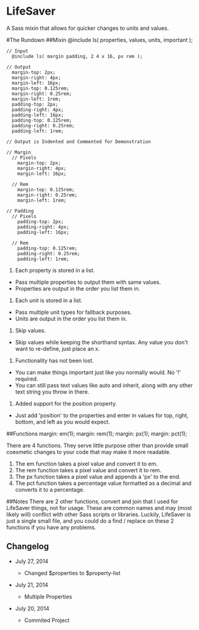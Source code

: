 LifeSaver
=========

A Sass mixin that allows for quicker changes to units and values.


#The Rundown
##Mixin
    @include ls( properties, values, units, important );

    // Input
      @include ls( margin padding, 2 4 x 16, px rem );

    // Output
      margin-top: 2px;
      margin-right: 4px;
      margin-left: 16px;
      margin-top: 0.125rem;
      margin-right: 0.25rem;
      margin-left: 1rem;
      padding-top: 2px;
      padding-right: 4px;
      padding-left: 16px;
      padding-top: 0.125rem;
      padding-right: 0.25rem;
      padding-left: 1rem;

    // Output is Indented and Commented for Demonstration

    // Margin
      // Pixels
        margin-top: 2px;
        margin-right: 4px;
        margin-left: 16px;

      // Rem
        margin-top: 0.125rem;
        margin-right: 0.25rem;
        margin-left: 1rem;

    // Padding
      // Pixels
        padding-top: 2px;
        padding-right: 4px;
        padding-left: 16px;

      // Rem
        padding-top: 0.125rem;
        padding-right: 0.25rem;
        padding-left: 1rem;

1. Each property is stored in a list.
  + Pass multiple properties to output them with same values.
  + Properties are output in the order you list them in.

1. Each unit is stored in a list.
  + Pass multiple unit types for fallback purposes.
  + Units are output in the order you list them in.

1. Skip values.
  + Skip values while keeping the shorthand syntax. Any value you don't want to re-define, just place an x.

1. Functionality has not been lost.
  + You can make things important just like you normally would. No '!' required.
  + You can still pass text values like auto and inherit, along with any other text string you throw in there.

1. Added support for the position property.
  + Just add 'position' to the properties and enter in values for top, right, bottom, and left as you would expect.

##Functions
    margin: em(1);
    margin: rem(1);
    margin: px(1);
    margin: pct(1);

There are 4 functions. They serve little purpose other than provide small coesmetic changes to your code that may make it more readable.

1. The em function takes a pixel value and convert it to em.
1. The rem function takes a pixel value and convert it to rem.
1. The px function takes a pixel value and appends a 'px' to the end.
1. The pct function takes a percentage value formatted as a decimal and converts it to a percentage.


##Notes
There are 2 other functions, convert and join that I used for LifeSaver things, not for usage. These are common names and may (most likely will) conflict with other Sass scripts or libraries. Luckily, LifeSaver is just a single small file, and you could do a find / replace on these 2 functions if you have any problems.

## Changelog
  + July 27, 2014
    + Changed $properties to $property-list

  + July 21, 2014
    + Multiple Properties

  + July 20, 2014
    + Commited Project

